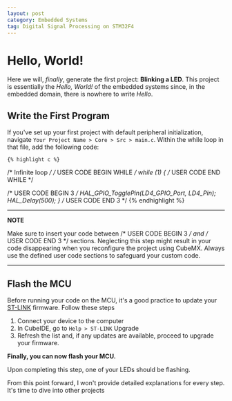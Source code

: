```yaml
---
layout: post
category: Embedded Systems
tag: Digital Signal Processing on STM32F4
---
```


# Hello, World!

Here we will, _finally_, generate the first project: **Blinking a LED**. This project is essentially the _Hello, World!_ of the embedded systems since, in the embedded domain, there is nowhere to write _Hello_.

## Write the First Program

If you've set up your first project with default peripheral initialization, navigate `Your Project Name > Core > Src > main.c`. Within the while loop in that file, add the following code:

    {% highlight c %}
/* Infinite loop */
/* USER CODE BEGIN WHILE */
while (1)
{
/* USER CODE END WHILE */

/* USER CODE BEGIN 3 */
  HAL_GPIO_TogglePin(LD4_GPIO_Port, LD4_Pin);
  HAL_Delay(500);
}
/* USER CODE END 3 */
    {% endhighlight %}

---
**NOTE**

Make sure to insert your code between /* USER CODE BEGIN 3 */ and /* USER CODE END 3 */ sections. Neglecting this 
step might result in your code disappearing when you reconfigure the project using CubeMX. Always use the defined 
user code sections to safeguard your custom code.

---

## Flash the MCU
Before running your code on the MCU, it's a good practice to update your [ST-LINK][st_link] firmware. Follow these steps

1. Connect your device to the computer
2. In CubeIDE, go to `Help > ST-LINK` Upgrade
3. Refresh the list and, if any updates are available, proceed to upgrade your firmware.

**Finally, you can now flash your MCU.**

Upon completing this step, one of your LEDs should be flashing.

From this point forward, I won't provide detailed explanations for every step. It's time to dive into other projects

[st_link]: https://www.st.com/en/development-tools/st-link-v2.html